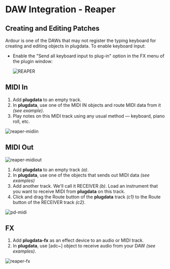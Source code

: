 # DAW Integration - Reaper

## Creating and Editing Patches
Ardour is one of the DAWs that may not register the typing keyboard for creating and editing objects in plugdata. To enable keyboard input:
- Enable the "Send all keyboard input to plug-in" option in the FX menu of the plugin window:

    ![REAPER](../../../images/reaper-screenie.png)

## MIDI In
1. Add **plugdata** to an empty track.
2. In **plugdata**, use one of the MIDI IN objects and route MIDI data from it *(see example)*.
3. Play notes on this MIDI track using any usual method — keyboard, piano roll, etc.

![reaper-midiin](../../../images/pd-midiin.png)

## MIDI Out

![reaper-midiout](../../../images/reaper-midiout.png)

1. Add **plugdata** to an empty track *(a)*.
2. In **plugdata**, use one of the objects that sends out MIDI data *(see examples)*
3. Add another track. We'll call it RECEIVER *(b)*. Load an instrument that you want to receive MIDI from **plugdata** on this track.
4. Click and drag the Route button of the **plugdata** track *(c1)* to the Route button of the RECEIVER track *(c2)*.

![pd-midi](../../../images/pd-midiout.png)

## FX
1. Add **plugdata-fx** as an effect device to an audio or MIDI track.
2. In **plugdata**, use [adc~] object to receive audio from your DAW *(see examples)*.

![reaper-fx](../../../images/pd-fx.png)
